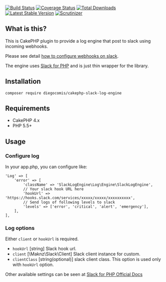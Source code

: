 [![Build Status](https://img.shields.io/travis/hiromi2424/cakephp-slack-log-engine/master.svg?style=flat-square)](https://travis-ci.org/hiromi2424/cakephp-slack-log-engine)
[![Coverage Status](https://img.shields.io/codecov/c/github/hiromi2424/cakephp-slack-log-engine.svg?style=flat-square)](https://codecov.io/github/hiromi2424/cakephp-slack-log-engine)
[![Total Downloads](https://img.shields.io/packagist/dt/hiromi2424/cakephp-slack-log-engine.svg?style=flat-square)](https://packagist.org/packages/hiromi2424/cakephp-slack-log-engine)
[![Latest Stable Version](https://img.shields.io/packagist/v/hiromi2424/cakephp-slack-log-engine.svg?style=flat-square)](https://packagist.org/packages/hiromi2424/cakephp-slack-log-engine)
[![Scrutinizer](https://img.shields.io/scrutinizer/g/hiromi2424/cakephp-slack-log-engine.svg)](https://scrutinizer-ci.com/g/hiromi2424/cakephp-slack-log-engine/)

## What is this?

This is CakePHP plugin to provide a log engine that post to slack using incoming webhooks.

Please see detail [how to configure webhooks on slack](https://api.slack.com/incoming-webhooks).

The engine uses [Slack for PHP](https://github.com/maknz/slack) and is just thin wrapper for the library.

## Installation

```
composer require diegocomis/cakephp-slack-log-engine
```

## Requirements

* CakePHP 4.x
* PHP 5.5+

## Usage

### Configure log

In your app.php, you can configure like:

    'Log' => [
        'error' => [
            'className' => 'SlackLogEngine\Log\Engine\SlackLogEngine',
            // Your slack hook URL here
            'hookUrl' => 'https://hooks.slack.com/services/xxxxx/xxxxx/xxxxxxxxxx',
            // Send logs of following levels to slack
            'levels' => ['error', 'critical', 'alert', 'emergency'],
        ],
    ],

### Log options

Either `client` or `hookUrl` is required.

- `hookUrl` [string] Slack hook url.
- `client` [\Maknz\Slack\Client] Slack client instance for custom.
- `clientClass` [string(optional)] slack client class. This option is used only with `hookUrl` option.

Other available settings can be seen at [Slack for PHP Official Docs](https://github.com/maknz/slack#settings)
